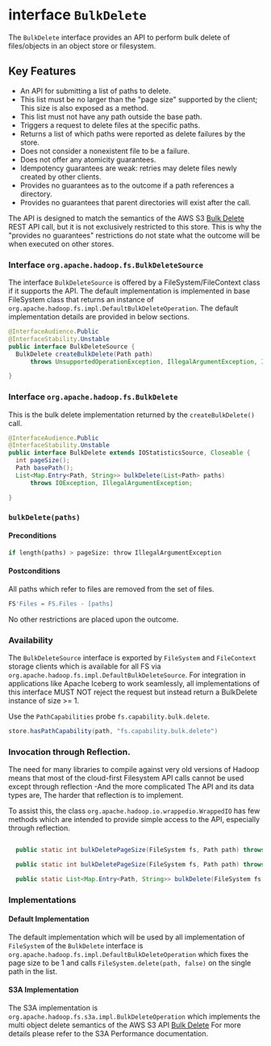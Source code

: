 <!---
  Licensed under the Apache License, Version 2.0 (the "License");
  you may not use this file except in compliance with the License.
  You may obtain a copy of the License at

   http://www.apache.org/licenses/LICENSE-2.0

  Unless required by applicable law or agreed to in writing, software
  distributed under the License is distributed on an "AS IS" BASIS,
  WITHOUT WARRANTIES OR CONDITIONS OF ANY KIND, either express or implied.
  See the License for the specific language governing permissions and
  limitations under the License. See accompanying LICENSE file.
-->

# <a name="BulkDelete"></a> interface `BulkDelete`

<!-- MACRO{toc|fromDepth=1|toDepth=2} -->

The `BulkDelete` interface provides an API to perform bulk delete of files/objects
in an object store or filesystem.

## Key Features

* An API for submitting a list of paths to delete.
* This list must be no larger than the "page size" supported by the client; This size is also exposed as a method.
* This list must not have any path outside the base path.
* Triggers a request to delete files at the specific paths.
* Returns a list of which paths were reported as delete failures by the store.
* Does not consider a nonexistent file to be a failure.
* Does not offer any atomicity guarantees.
* Idempotency guarantees are weak: retries may delete files newly created by other clients.
* Provides no guarantees as to the outcome if a path references a directory.
* Provides no guarantees that parent directories will exist after the call.


The API is designed to match the semantics of the AWS S3 [Bulk Delete](https://docs.aws.amazon.com/AmazonS3/latest/API/API_DeleteObjects.html) REST API call, but it is not
exclusively restricted to this store. This is why the "provides no guarantees"
restrictions do not state what the outcome will be when executed on other stores.

### Interface `org.apache.hadoop.fs.BulkDeleteSource`

The interface `BulkDeleteSource` is offered by a FileSystem/FileContext class if
it supports the API. The default implementation is implemented in base FileSystem
class that returns an instance of `org.apache.hadoop.fs.impl.DefaultBulkDeleteOperation`.
The default implementation details are provided in below sections.


```java
@InterfaceAudience.Public
@InterfaceStability.Unstable
public interface BulkDeleteSource {
  BulkDelete createBulkDelete(Path path)
      throws UnsupportedOperationException, IllegalArgumentException, IOException;

}

```

### Interface `org.apache.hadoop.fs.BulkDelete`

This is the bulk delete implementation returned by the `createBulkDelete()` call.

```java
@InterfaceAudience.Public
@InterfaceStability.Unstable
public interface BulkDelete extends IOStatisticsSource, Closeable {
  int pageSize();
  Path basePath();
  List<Map.Entry<Path, String>> bulkDelete(List<Path> paths)
      throws IOException, IllegalArgumentException;

}

```

### `bulkDelete(paths)`

#### Preconditions

```python
if length(paths) > pageSize: throw IllegalArgumentException
```

#### Postconditions

All paths which refer to files are removed from the set of files.
```python
FS'Files = FS.Files - [paths]
```

No other restrictions are placed upon the outcome.


### Availability

The `BulkDeleteSource` interface is exported by `FileSystem` and `FileContext` storage clients
which is available for all FS via `org.apache.hadoop.fs.impl.DefaultBulkDeleteSource`. For
integration in applications like Apache Iceberg to work seamlessly, all implementations
of this interface MUST NOT reject the request but instead return a BulkDelete instance
of size >= 1.

Use the `PathCapabilities` probe `fs.capability.bulk.delete`.

```java
store.hasPathCapability(path, "fs.capability.bulk.delete")
```

### Invocation through Reflection.

The need for many libraries to compile against very old versions of Hadoop
means that most of the cloud-first Filesystem API calls cannot be used except
through reflection -And the more complicated The API and its data types are,
The harder that reflection is to implement.

To assist this, the class `org.apache.hadoop.io.wrappedio.WrappedIO` has few methods
which are intended to provide simple access to the API, especially
through reflection.

```java

  public static int bulkDeletePageSize(FileSystem fs, Path path) throws IOException;

  public static int bulkDeletePageSize(FileSystem fs, Path path) throws IOException;

  public static List<Map.Entry<Path, String>> bulkDelete(FileSystem fs, Path base, Collection<Path> paths);
```

### Implementations

#### Default Implementation

The default implementation which will be used by all implementation of `FileSystem` of the
`BulkDelete` interface is `org.apache.hadoop.fs.impl.DefaultBulkDeleteOperation` which fixes the page
size to be 1 and calls `FileSystem.delete(path, false)` on the single path in the list.


#### S3A Implementation
The S3A implementation is `org.apache.hadoop.fs.s3a.impl.BulkDeleteOperation` which implements the
multi object delete semantics of the AWS S3 API [Bulk Delete](https://docs.aws.amazon.com/AmazonS3/latest/API/API_DeleteObjects.html)
For more details please refer to the S3A Performance documentation.